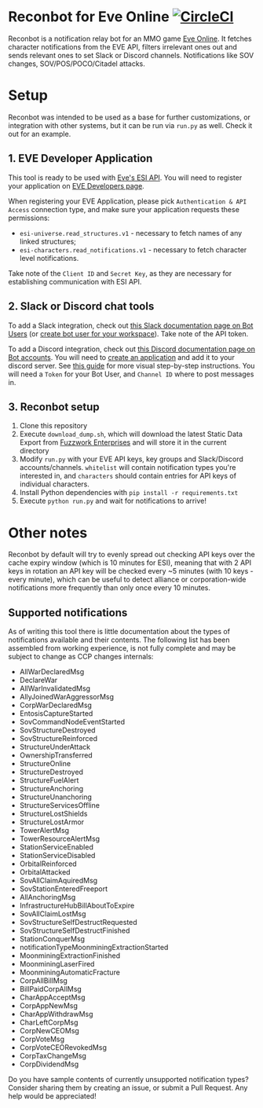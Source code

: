Reconbot for Eve Online [![CircleCI](https://circleci.com/gh/flakas/reconbot.svg?style=svg)](https://circleci.com/gh/flakas/reconbot)
=======================

Reconbot is a notification relay bot for an MMO game [Eve Online](http://secure.eveonline.com/signup/?invc=905e73a0-eb57-49ab-8fe5-9759c2ba5e99&action=buddy).
It fetches character notifications from the EVE API, filters irrelevant ones out and sends relevant ones to set Slack or Discord channels.
Notifications like SOV changes, SOV/POS/POCO/Citadel attacks.

# Setup

Reconbot was intended to be used as a base for further customizations, or integration with other systems, but it can be run via `run.py` as well. Check it out for an example.

## 1. EVE Developer Application

This tool is ready to be used with [Eve's ESI API](https://esi.tech.ccp.is/). You will need to register your application on [EVE Developers page](https://developers.eveonline.com/applications).

When registering your EVE Application, please pick `Authentication & API Access` connection type, and make sure your application requests these permissions:

- `esi-universe.read_structures.v1` - necessary to fetch names of any linked structures;
- `esi-characters.read_notifications.v1` - necessary to fetch character level notifications.

Take note of the `Client ID` and `Secret Key`, as they are necessary for establishing communication with ESI API.

## 2. Slack or Discord chat tools

To add a Slack integration, check out [this Slack documentation page on Bot Users](https://api.slack.com/bot-users) (or [create bot user for your workspace](https://my.slack.com/services/new/bot)). Take note of the API token.

To add a Discord integration, check out [this Discord documentation page on Bot accounts](https://discordapp.com/developers/docs/topics/oauth2#bots).
You will need to [create an application](https://discordapp.com/developers/applications/me#top) and add it to your discord server.
See [this guide](https://github.com/Chikachi/DiscordIntegration/wiki/How-to-get-a-token-and-channel-ID-for-Discord) for more visual step-by-step instructions.
You will need a `Token` for your Bot User, and `Channel ID` where to post messages in.

## 3. Reconbot setup

1. Clone this repository
2. Execute `download_dump.sh`, which will download the latest Static Data Export from [Fuzzwork Enterprises](https://www.fuzzwork.co.uk/) and will store it in the current directory
3. Modify `run.py` with your EVE API keys, key groups and Slack/Discord accounts/channels.
  `whitelist` will contain notification types you're interested in, and `characters` should contain entries for API keys of individual characters.
4. Install Python dependencies with `pip install -r requirements.txt`
5. Execute `python run.py` and wait for notifications to arrive!

# Other notes

Reconbot by default will try to evenly spread out checking API keys over the cache expiry window (which is 10 minutes for ESI), meaning that with 2 API keys in rotation an API key will be checked every ~5 minutes (with 10 keys - every minute), which can be useful to detect alliance or corporation-wide notifications more frequently than only once every 10 minutes.

## Supported notifications

As of writing this tool there is little documentation about the types of notifications available and their contents. The following list has been assembled from working experience, is not fully complete and may be subject to change as CCP changes internals:

- AllWarDeclaredMsg
- DeclareWar
- AllWarInvalidatedMsg
- AllyJoinedWarAggressorMsg
- CorpWarDeclaredMsg
- EntosisCaptureStarted
- SovCommandNodeEventStarted
- SovStructureDestroyed
- SovStructureReinforced
- StructureUnderAttack
- OwnershipTransferred
- StructureOnline
- StructureDestroyed
- StructureFuelAlert
- StructureAnchoring
- StructureUnanchoring
- StructureServicesOffline
- StructureLostShields
- StructureLostArmor
- TowerAlertMsg
- TowerResourceAlertMsg
- StationServiceEnabled
- StationServiceDisabled
- OrbitalReinforced
- OrbitalAttacked
- SovAllClaimAquiredMsg
- SovStationEnteredFreeport
- AllAnchoringMsg
- InfrastructureHubBillAboutToExpire
- SovAllClaimLostMsg
- SovStructureSelfDestructRequested
- SovStructureSelfDestructFinished
- StationConquerMsg
- notificationTypeMoonminingExtractionStarted
- MoonminingExtractionFinished
- MoonminingLaserFired
- MoonminingAutomaticFracture
- CorpAllBillMsg
- BillPaidCorpAllMsg
- CharAppAcceptMsg
- CorpAppNewMsg
- CharAppWithdrawMsg
- CharLeftCorpMsg
- CorpNewCEOMsg
- CorpVoteMsg
- CorpVoteCEORevokedMsg
- CorpTaxChangeMsg
- CorpDividendMsg

Do you have sample contents of currently unsupported notification types? Consider sharing them by creating an issue, or submit a Pull Request. Any help would be appreciated!
